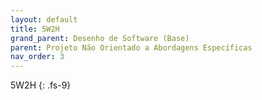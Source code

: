 ```yaml
---
layout: default
title: 5W2H
grand_parent: Desenho de Software (Base)
parent: Projeto Não Orientado a Abordagens Específicas
nav_order: 3
---
```


5W2H
{: .fs-9}
